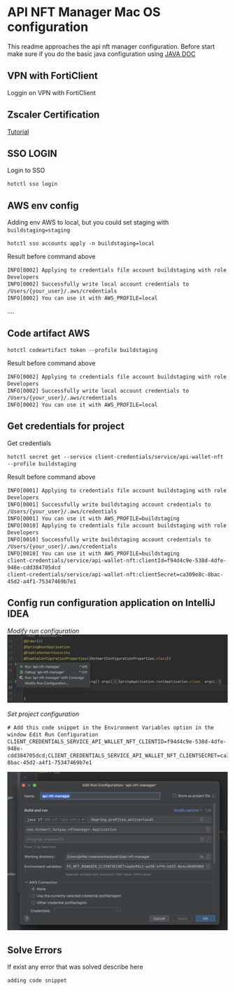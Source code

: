 # API NFT Manager Mac OS configuration
This readme approaches the api nft manager configuration.
Before start make sure if you do the basic java configuration using [JAVA DOC](../../java/README.md)

## VPN with FortiClient
Loggin on VPN with FortiClient

## Zscaler Certification
[Tutorial](https://docs.google.com/document/d/1Gfdqn0bxjlR8OtFSU2wtrlrDnPTBO6hGleQuBc_Gf8U/edit)

## SSO LOGIN
Login to SSO

```shell
hotctl sso login
```

## AWS env config
Adding env AWS to local, but you could set staging with `buildstaging=staging`

```shell
hotctl sso accounts apply -n buildstaging=local
```
Result before command above
```shell
INFO[0002] Applying to credentials file account buildstaging with role Developers 
INFO[0002] Successfully write local account credentials to /Users/{your_user}/.aws/credentials 
INFO[0002] You can use it with AWS_PROFILE=local 
```
....

## Code artifact AWS

```shell
hotctl codeartifact token --profile buildstaging
```
Result before command above
```shell
INFO[0002] Applying to credentials file account buildstaging with role Developers 
INFO[0002] Successfully write local account credentials to /Users/{your_user}/.aws/credentials
INFO[0002] You can use it with AWS_PROFILE=local 
```

## Get credentials for project
Get credentials

```shell
hotctl secret get --service client-credentials/service/api-wallet-nft --profile buildstaging
```
Result before command above
```shell
INFO[0001] Applying to credentials file account buildstaging with role Developers
INFO[0001] Successfully write buildstaging account credentials to /Users/{your_user}/.aws/credentials
INFO[0001] You can use it with AWS_PROFILE=buildstaging
INFO[0010] Applying to credentials file account buildstaging with role Developers
INFO[0010] Successfully write buildstaging account credentials to /Users/{your_user}/.aws/credentials
INFO[0010] You can use it with AWS_PROFILE=buildstaging
client-credentials/service/api-wallet-nft:clientId=f94d4c9e-538d-4dfe-948e-cdd384705dcd
client-credentials/service/api-wallet-nft:clientSecret=ca309e8c-8bac-45d2-a4f1-75347469b7e1
```

## Config run configuration application on IntelliJ IDEA
*Modify run configuration*
![Modify run configuration](./images/modify-run-configuration.png)

*Set project configuration*

```shell
# Add this code snippet in the Environment Variables option in the window Edit Run Configuration
CLIENT_CREDENTIALS_SERVICE_API_WALLET_NFT_CLIENTID=f94d4c9e-538d-4dfe-948e-cdd384705dcd;CLIENT_CREDENTIALS_SERVICE_API_WALLET_NFT_CLIENTSECRET=ca309e8c-8bac-45d2-a4f1-75347469b7e1
```
![Config run configuration application on IntelliJ IDEA](./images/config-run-configuration-application-IntelliJIDEA.png)



## Solve Errors

If exist any error that was solved describe here

```shell
adding code snippet
```
